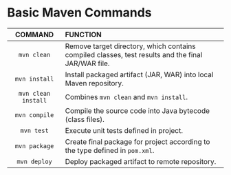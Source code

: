 # Basic Maven Commands
| COMMAND | FUNCTION |
| :---: | :--- |
| `mvn clean` | Remove target directory, which contains compiled classes, test results and the final JAR/WAR file. |
| `mvn install` | Install packaged artifact (JAR, WAR) into local Maven repository. |
| `mvn clean install` | Combines `mvn clean` and `mvn install`. |
| `mvn compile` | Compile the source code into Java bytecode (class files). |
| `mvn test` | Execute unit tests defined in project. |
| `mvn package` | Create final package for project according to the type defined in `pom.xml`. |
| `mvn deploy` | Deploy packaged artifact to remote repository. |